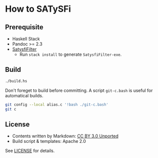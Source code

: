 # How to SATySFi

## Prerequisite

* Haskell Stack
* Pandoc >= 2.3
* [SatysfiFilter](https://github.com/nekketsuuu/SatysfiFilter)
  * Run `stack install` to generate `SatysfiFilter-exe`.

## Build

```sh
./build.hs
```

Don't foreget to build before committing. A script `git-c.bash` is useful for automatical builds.

```sh
git config --local alias.c '!bash ./git-c.bash'
git c
```

## License

* Contents written by Markdown: [CC BY 3.0 Unported](https://creativecommons.org/licenses/by/3.0/)
* Build script & templates: Apache 2.0

See [LICENSE](https://github.com/nekketsuuu/how-to-satysfi/blob/master/LICENSE) for details.
